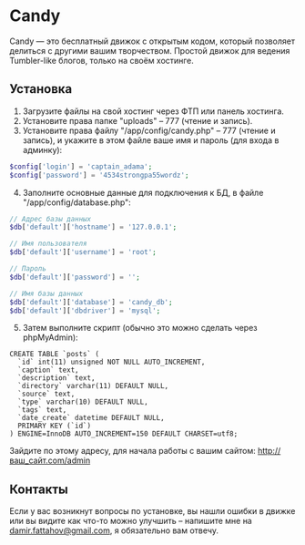 Candy
=====

Candy — это бесплатный движок с открытым кодом, который позволяет делиться с другими вашим творчеством. Простой движок для ведения Tumbler-like блогов, только на своём хостинге.

## Установка

1. Загрузите файлы на свой хостинг через ФТП или панель хостинга.
2. Установите права папке "uploads" – 777 (чтение и запись).
3. Установите права файлу "/app/config/candy.php" – 777 (чтение и запись), и укажите в этом файле ваше имя и пароль (для входа в админку):

  ```php
  $config['login'] = 'captain_adama';
  $config['password'] = '4534strongpa55wordz';
  ```

4. Заполните основные данные для подключения к БД, в файле "/app/config/database.php":
  ```php
  // Адрес базы данных
  $db['default']['hostname'] = '127.0.0.1';
  
  // Имя пользователя
  $db['default']['username'] = 'root';
  
  // Пароль
  $db['default']['password'] = '';
  
  // Имя базы данных
  $db['default']['database'] = 'candy_db';
  $db['default']['dbdriver'] = 'mysql';
  ```
5. Затем выполните скрипт (обычно это можно сделать через phpMyAdmin):
  ```mysql
  CREATE TABLE `posts` (
    `id` int(11) unsigned NOT NULL AUTO_INCREMENT,
    `caption` text,
    `description` text,
    `directory` varchar(11) DEFAULT NULL,
    `source` text,
    `type` varchar(10) DEFAULT NULL,
    `tags` text,
    `date_create` datetime DEFAULT NULL,
    PRIMARY KEY (`id`)
  ) ENGINE=InnoDB AUTO_INCREMENT=150 DEFAULT CHARSET=utf8;
  ```

Зайдите по этому адресу, для начала работы с вашим сайтом:
http://ваш_сайт.com/admin

## Контакты
Если у вас возникнут вопросы по установке, вы нашли ошибки в движке или вы видите как что-то можно улучшить – напишите мне на damir.fattahov@gmail.com, я обязательно вам отвечу.
